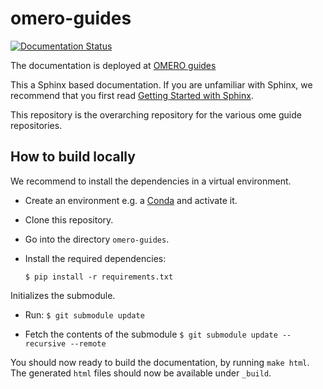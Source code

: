 # omero-guides

[![Documentation Status](https://readthedocs.org/projects/omero-guides/badge/?version=latest)](https://omero-guides.readthedocs.io/)

The documentation is deployed at [OMERO guides](https://omero-guides.readthedocs.io)

This a Sphinx based documentation. 
If you are unfamiliar with Sphinx, we recommend that you first read 
[Getting Started with Sphinx](https://docs.readthedocs.io/en/stable/intro/getting-started-with-sphinx.html).


This repository is the overarching repository for the various ome guide repositories.

How to build locally
--------------------

We recommend to install the dependencies in a virtual environment.

* Create an environment e.g. a [Conda](https://docs.conda.io/en/latest/) and activate it.
* Clone this repository.
* Go into the directory ``omero-guides``.
* Install the required dependencies:

  ``$ pip install -r requirements.txt``

Initializes the submodule.

* Run:
  ``$ git submodule update``

* Fetch the contents of the submodule
  ``$ git submodule update --recursive --remote``

You should now ready to build the documentation, by running ``make html``.
The generated ``html`` files should now be available under ``_build``.
